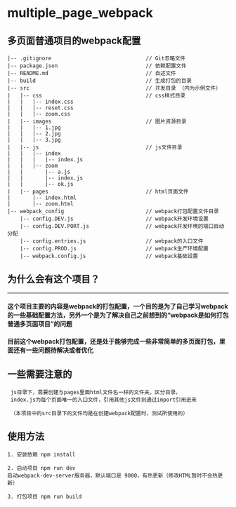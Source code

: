 # multiple_page_webpack
## 多页面普通项目的webpack配置

    |-- .gitignore                              // Git忽略文件
    |-- package.json                            // 依赖配置文件
    |-- README.md                               // 自述文件
    |-- build                                   // 生成打包的目录
    |-- src                                     // 开发目录 （内为示例文件）
    |   |-- css                                 // css样式目录
    |   |   |-- index.css
    |   |   |-- reset.css
    |   |   |-- zoom.css
    |   |-- images                              // 图片资源目录
    |   |   |-- 1.jpg
    |   |   |-- 2.jpg
    |   |   |-- 3.jpg
    |   |-- js                                  // js文件目录
    |   |   |-- index
    |   |   |   |-- index.js
    |   |   |-- zoom
    |   |       |-- a.js
    |   |       |-- index.js
    |   |       |-- ok.js
    |   |-- pages                               // html页面文件
    |       |-- index.html
    |       |-- zoom.html
    |-- webpack_config                          // webpack打包配置文件目录
        |-- config.DEV.js                       // webpack开发环境设置
        |-- config.DEV.PORT.js                  // webpack开发环境的端口自动分配
        |-- config.entries.js                   // webpack的入口文件
        |-- config.PROD.js                      // webpack生产环境配置
        |-- webpack.config.js                   // webpack基础设置
## 为什么会有这个项目？
---
#### 这个项目主要的内容是webpack的打包配置，一个目的是为了自己学习webpack的一些基础配置方法，另外一个是为了解决自己之前想到的“webpack是如何打包普通多页面项目”的问题
#### 目前这个webpack打包配置，还是处于能够完成一些非常简单的多页面打包，里面还有一些问题待解决或者优化

## 一些需要注意的
```
 js目录下，需要创建与pages里面html文件名一样的文件夹，区分目录。
 index.js为每个页面唯一的入口文件，引用其他js文件则通过import引用进来
 
 （本项目中的src目录下的文件均是在创建webpack配置时，测试所使用的）

```

## 使用方法
```
1. 安装依赖 npm install

2. 启动项目 npm run dev
启动webpack-dev-server服务器，默认端口是 9000，有热更新（修改HTML暂时不会热更新）

3. 打包项目 npm run build

```